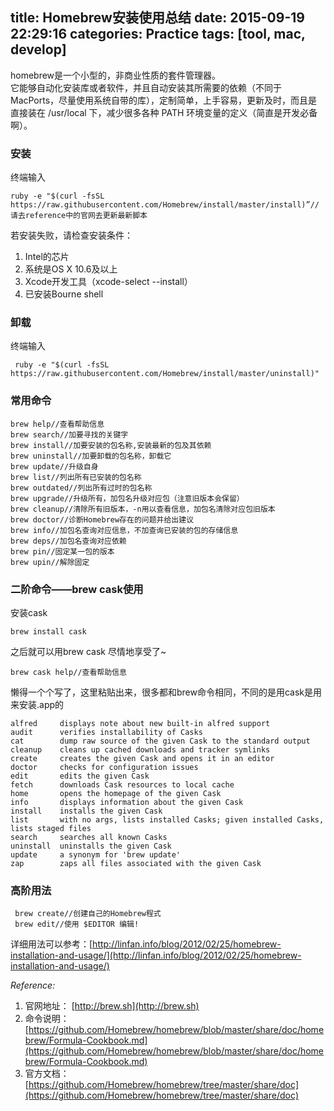 title: Homebrew安装使用总结
date: 2015-09-19 22:29:16
categories: Practice
tags: [tool, mac, develop]
---
homebrew是一个小型的，非商业性质的套件管理器。  
它能够自动化安装库或者软件，并且自动安装其所需要的依赖（不同于MacPorts，尽量使用系统自带的库），定制简单，上手容易，更新及时，而且是直接装在 /usr/local 下，减少很多各种 PATH 环境变量的定义（简直是开发必备啊）。

<!--more-->

### 安装
终端输入

    ruby -e "$(curl -fsSL https://raw.githubusercontent.com/Homebrew/install/master/install)”//请去reference中的官网去更新最新脚本
若安装失败，请检查安装条件：

1. Intel的芯片
2. 系统是OS X 10.6及以上
3. Xcode开发工具（xcode-select --install）
4. 已安装Bourne shell

### 卸载
终端输入

     ruby -e "$(curl -fsSL https://raw.githubusercontent.com/Homebrew/install/master/uninstall)"

### 常用命令
    brew help//查看帮助信息
    brew search//加要寻找的关键字
    brew install//加要安装的包名称,安装最新的包及其依赖
    brew uninstall//加要卸载的包名称，卸载它
    brew update//升级自身
    brew list//列出所有已安装的包名称
    brew outdated//列出所有过时的包名称
    brew upgrade//升级所有，加包名升级对应包（注意旧版本会保留）
    brew cleanup//清除所有旧版本，-n用以查看信息，加包名清除对应包旧版本
    brew doctor//诊断Homebrew存在的问题并给出建议
    brew info//加包名查询对应信息，不加查询已安装的包的存储信息
    brew deps//加包名查询对应依赖
    brew pin//固定某一包的版本
    brew upin//解除固定

### 二阶命令——brew cask使用
安装cask

    brew install cask
之后就可以用brew cask 尽情地享受了~

    brew cask help//查看帮助信息
懒得一个个写了，这里粘贴出来，很多都和brew命令相同，不同的是用cask是用来安装.app的

    alfred     displays note about new built-in alfred support
    audit      verifies installability of Casks
    cat        dump raw source of the given Cask to the standard output
    cleanup    cleans up cached downloads and tracker symlinks
    create     creates the given Cask and opens it in an editor
    doctor     checks for configuration issues
    edit       edits the given Cask
    fetch      downloads Cask resources to local cache
    home       opens the homepage of the given Cask
    info       displays information about the given Cask
    install    installs the given Cask
    list       with no args, lists installed Casks; given installed Casks, lists staged files
    search     searches all known Casks
    uninstall  uninstalls the given Cask
    update     a synonym for 'brew update'
    zap        zaps all files associated with the given Cask

### 高阶用法
     brew create//创建自己的Homebrew程式
     brew edit//使用 $EDITOR 编辑!
详细用法可以参考：[http://linfan.info/blog/2012/02/25/homebrew-installation-and-usage/](http://linfan.info/blog/2012/02/25/homebrew-installation-and-usage/)

_Reference:_

1. 官网地址： [http://brew.sh](http://brew.sh)
2. 命令说明： [https://github.com/Homebrew/homebrew/blob/master/share/doc/homebrew/Formula-Cookbook.md](https://github.com/Homebrew/homebrew/blob/master/share/doc/homebrew/Formula-Cookbook.md)
3. 官方文档： [https://github.com/Homebrew/homebrew/tree/master/share/doc](https://github.com/Homebrew/homebrew/tree/master/share/doc)

